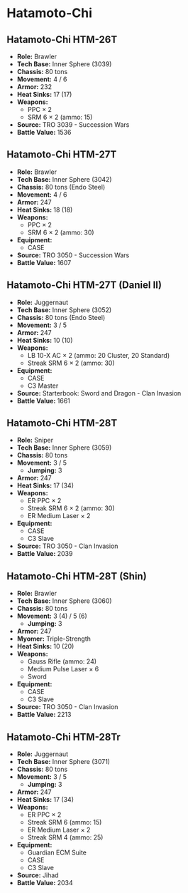 # Hatamoto-Chi
## Hatamoto-Chi HTM-26T
- **Role:** Brawler
- **Tech Base:** Inner Sphere (3039)
- **Chassis:** 80 tons
- **Movement:** 4 / 6
- **Armor:** 232
- **Heat Sinks:** 17 (17)
- **Weapons:**
  - PPC × 2
  - SRM 6 × 2 (ammo: 15)
- **Source:** TRO 3039 - Succession Wars
- **Battle Value:** 1536

## Hatamoto-Chi HTM-27T
- **Role:** Brawler
- **Tech Base:** Inner Sphere (3042)
- **Chassis:** 80 tons (Endo Steel)
- **Movement:** 4 / 6
- **Armor:** 247
- **Heat Sinks:** 18 (18)
- **Weapons:**
  - PPC × 2
  - SRM 6 × 2 (ammo: 30)
- **Equipment:**
  - CASE
- **Source:** TRO 3050 - Succession Wars
- **Battle Value:** 1607

## Hatamoto-Chi HTM-27T (Daniel II)
- **Role:** Juggernaut
- **Tech Base:** Inner Sphere (3052)
- **Chassis:** 80 tons (Endo Steel)
- **Movement:** 3 / 5
- **Armor:** 247
- **Heat Sinks:** 10 (10)
- **Weapons:**
  - LB 10-X AC × 2 (ammo: 20 Cluster, 20 Standard)
  - Streak SRM 6 × 2 (ammo: 30)
- **Equipment:**
  - CASE
  - C3 Master
- **Source:** Starterbook: Sword and Dragon - Clan Invasion
- **Battle Value:** 1661

## Hatamoto-Chi HTM-28T
- **Role:** Sniper
- **Tech Base:** Inner Sphere (3059)
- **Chassis:** 80 tons
- **Movement:** 3 / 5
  - **Jumping:** 3
- **Armor:** 247
- **Heat Sinks:** 17 (34)
- **Weapons:**
  - ER PPC × 2
  - Streak SRM 6 × 2 (ammo: 30)
  - ER Medium Laser × 2
- **Equipment:**
  - CASE
  - C3 Slave
- **Source:** TRO 3050 - Clan Invasion
- **Battle Value:** 2039

## Hatamoto-Chi HTM-28T (Shin)
- **Role:** Brawler
- **Tech Base:** Inner Sphere (3060)
- **Chassis:** 80 tons
- **Movement:** 3 (4) / 5 (6)
  - **Jumping:** 3
- **Armor:** 247
- **Myomer:** Triple-Strength
- **Heat Sinks:** 10 (20)
- **Weapons:**
  - Gauss Rifle (ammo: 24)
  - Medium Pulse Laser × 6
  - Sword
- **Equipment:**
  - CASE
  - C3 Slave
- **Source:** TRO 3050 - Clan Invasion
- **Battle Value:** 2213

## Hatamoto-Chi HTM-28Tr
- **Role:** Juggernaut
- **Tech Base:** Inner Sphere (3071)
- **Chassis:** 80 tons
- **Movement:** 3 / 5
  - **Jumping:** 3
- **Armor:** 247
- **Heat Sinks:** 17 (34)
- **Weapons:**
  - ER PPC × 2
  - Streak SRM 6 (ammo: 15)
  - ER Medium Laser × 2
  - Streak SRM 4 (ammo: 25)
- **Equipment:**
  - Guardian ECM Suite
  - CASE
  - C3 Slave
- **Source:** Jihad
- **Battle Value:** 2034

